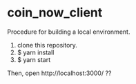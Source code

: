 # coin_now_client

Procedure for building a local environment.

1. clone this repository.
2. $ yarn install
3. $ yarn start

<!-- After that, open two terminal.
In the one,
$ npm run server start
In the other,
$ npm run client start -->


Then, open http://localhost:3000/ ??
